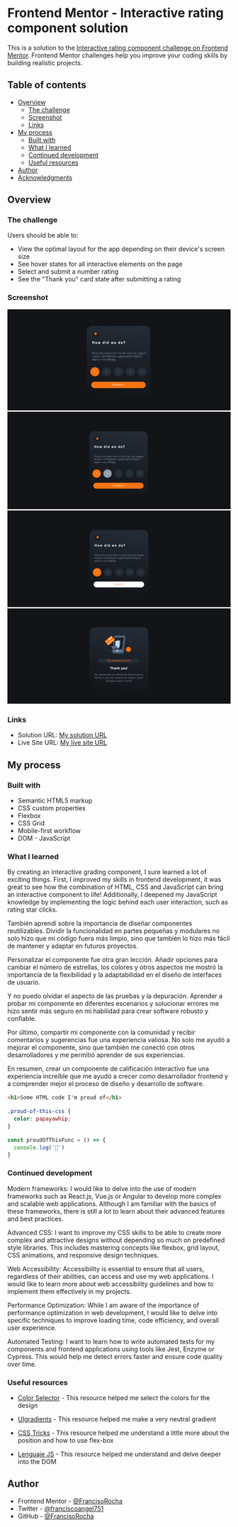 # Frontend Mentor - Interactive rating component solution

This is a solution to the [Interactive rating component challenge on Frontend Mentor](https://www.frontendmentor.io/challenges/interactive-rating-component-koxpeBUmI). Frontend Mentor challenges help you improve your coding skills by building realistic projects. 

## Table of contents

- [Overview](#overview)
  - [The challenge](#the-challenge)
  - [Screenshot](#screenshot)
  - [Links](#links)
- [My process](#my-process)
  - [Built with](#built-with)
  - [What I learned](#what-i-learned)
  - [Continued development](#continued-development)
  - [Useful resources](#useful-resources)
- [Author](#author)
- [Acknowledgments](#acknowledgments)

## Overview

### The challenge

Users should be able to:

- View the optimal layout for the app depending on their device's screen size
- See hover states for all interactive elements on the page
- Select and submit a number rating
- See the "Thank you" card state after submitting a rating

### Screenshot

![](./images/mysolution-1.png)
![](./images/mysolution-2.png)
![](./images/mysolution-3.png)
![](./images/mysolution-4.png)

### Links

- Solution URL: [My solution URL](https://francisorocha.github.io/interactive-rating-component-main/)
- Live Site URL: [My live site URL ](https://www.frontendmentor.io/solutions/interactive-rating-component-2mbr-Nz9Ft)

## My process

### Built with

- Semantic HTML5 markup
- CSS custom properties
- Flexbox
- CSS Grid
- Mobile-first workflow
- DOM - JavaScript

### What I learned

By creating an interactive grading component, I sure learned a lot of exciting things. First, I improved my skills in frontend development, it was great to see how the combination of HTML, CSS and JavaScript can bring an interactive component to life! Additionally, I deepened my JavaScript knowledge by implementing the logic behind each user interaction, such as rating star clicks.

También aprendí sobre la importancia de diseñar componentes reutilizables. Dividir la funcionalidad en partes pequeñas y modulares no solo hizo que mi código fuera más limpio, sino que también lo hizo más fácil de mantener y adaptar en futuros proyectos.

Personalizar el componente fue otra gran lección. Añadir opciones para cambiar el número de estrellas, los colores y otros aspectos me mostró la importancia de la flexibilidad y la adaptabilidad en el diseño de interfaces de usuario.

Y no puedo olvidar el aspecto de las pruebas y la depuración. Aprender a probar mi componente en diferentes escenarios y solucionar errores me hizo sentir más seguro en mi habilidad para crear software robusto y confiable.

Por último, compartir mi componente con la comunidad y recibir comentarios y sugerencias fue una experiencia valiosa. No solo me ayudó a mejorar el componente, sino que también me conectó con otros desarrolladores y me permitió aprender de sus experiencias.

En resumen, crear un componente de calificación interactivo fue una experiencia increíble que me ayudó a crecer como desarrollador frontend y a comprender mejor el proceso de diseño y desarrollo de software.

```html
<h1>Some HTML code I'm proud of</h1>
```
```css
.proud-of-this-css {
  color: papayawhip;
}
```
```js
const proudOfThisFunc = () => {
  console.log('🎉')
}
```

### Continued development

Modern frameworks: I would like to delve into the use of modern frameworks such as React.js, Vue.js or Angular to develop more complex and scalable web applications. Although I am familiar with the basics of these frameworks, there is still a lot to learn about their advanced features and best practices.

Advanced CSS: I want to improve my CSS skills to be able to create more complex and attractive designs without depending so much on predefined style libraries. This includes mastering concepts like flexbox, grid layout, CSS animations, and responsive design techniques.

Web Accessibility: Accessibility is essential to ensure that all users, regardless of their abilities, can access and use my web applications. I would like to learn more about web accessibility guidelines and how to implement them effectively in my projects.

Performance Optimization: While I am aware of the importance of performance optimization in web development, I would like to delve into specific techniques to improve loading time, code efficiency, and overall user experience.

Automated Testing: I want to learn how to write automated tests for my components and frontend applications using tools like Jest, Enzyme or Cypress. This would help me detect errors faster and ensure code quality over time.

### Useful resources

- [Color Selector](https://htmlcolorcodes.com/es/) - This resource helped me select the colors for the design

- [UIgradients](https://uigradients.com/#Anamnisar) - This resource helped me make a very neutral gradient

- [CSS Tricks](https://css-tricks.com/snippets/css/complete-guide-grid/) - This resource helped me understand a little more about the position and how to use flex-box

- [Lenguaje JS](https://lenguajejs.com/javascript/dom/que-es/) - This resource helped me understand and delve deeper into the DOM


## Author

- Frontend Mentor - [@FrancisoRocha](https://www.frontendmentor.io/profile/FrancisoRocha)
- Twitter - [@franciscoangel751](https://www.instagram.com/franciscoangel751?igsh=MTl0YXkxbmYzeTRpbg%3D%3D&utm_source=qr)
- GitHub - [@FrancisoRocha](https://github.com/FrancisoRocha)

